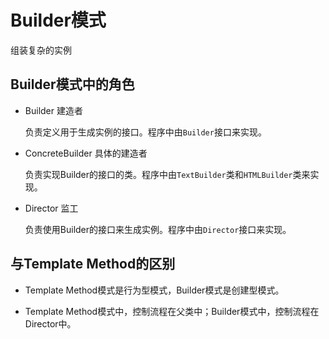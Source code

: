 # Builder模式

组装复杂的实例

## Builder模式中的角色

- Builder 建造者

  负责定义用于生成实例的接口。程序中由`Builder`接口来实现。

- ConcreteBuilder 具体的建造者

  负责实现Builder的接口的类。程序中由`TextBuilder`类和`HTMLBuilder`类来实现。

- Director 监工

  负责使用Builder的接口来生成实例。程序中由`Director`接口来实现。

## 与Template Method的区别

- Template Method模式是行为型模式，Builder模式是创建型模式。

- Template Method模式中，控制流程在父类中；Builder模式中，控制流程在Director中。